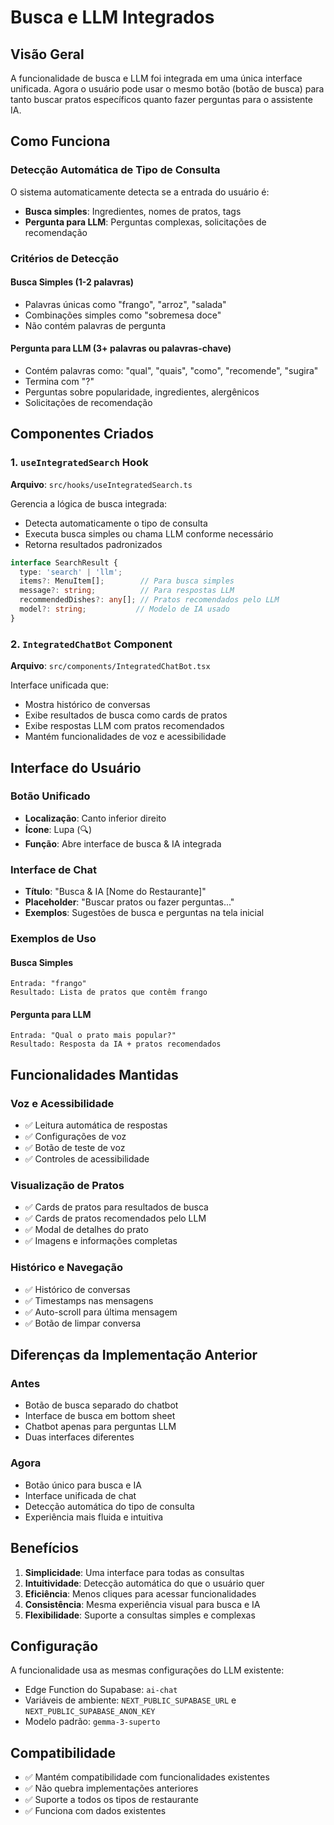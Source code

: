 # Busca e LLM Integrados

## Visão Geral

A funcionalidade de busca e LLM foi integrada em uma única interface unificada. Agora o usuário pode usar o mesmo botão (botão de busca) para tanto buscar pratos específicos quanto fazer perguntas para o assistente IA.

## Como Funciona

### Detecção Automática de Tipo de Consulta

O sistema automaticamente detecta se a entrada do usuário é:
- **Busca simples**: Ingredientes, nomes de pratos, tags
- **Pergunta para LLM**: Perguntas complexas, solicitações de recomendação

### Critérios de Detecção

#### Busca Simples (1-2 palavras)
- Palavras únicas como "frango", "arroz", "salada"
- Combinações simples como "sobremesa doce"
- Não contém palavras de pergunta

#### Pergunta para LLM (3+ palavras ou palavras-chave)
- Contém palavras como: "qual", "quais", "como", "recomende", "sugira"
- Termina com "?"
- Perguntas sobre popularidade, ingredientes, alergênicos
- Solicitações de recomendação

## Componentes Criados

### 1. `useIntegratedSearch` Hook
**Arquivo**: `src/hooks/useIntegratedSearch.ts`

Gerencia a lógica de busca integrada:
- Detecta automaticamente o tipo de consulta
- Executa busca simples ou chama LLM conforme necessário
- Retorna resultados padronizados

```typescript
interface SearchResult {
  type: 'search' | 'llm';
  items?: MenuItem[];        // Para busca simples
  message?: string;          // Para respostas LLM
  recommendedDishes?: any[]; // Pratos recomendados pelo LLM
  model?: string;           // Modelo de IA usado
}
```

### 2. `IntegratedChatBot` Component
**Arquivo**: `src/components/IntegratedChatBot.tsx`

Interface unificada que:
- Mostra histórico de conversas
- Exibe resultados de busca como cards de pratos
- Exibe respostas LLM com pratos recomendados
- Mantém funcionalidades de voz e acessibilidade

## Interface do Usuário

### Botão Unificado
- **Localização**: Canto inferior direito
- **Ícone**: Lupa (🔍)
- **Função**: Abre interface de busca & IA integrada

### Interface de Chat
- **Título**: "Busca & IA [Nome do Restaurante]"
- **Placeholder**: "Buscar pratos ou fazer perguntas..."
- **Exemplos**: Sugestões de busca e perguntas na tela inicial

### Exemplos de Uso

#### Busca Simples
```
Entrada: "frango"
Resultado: Lista de pratos que contêm frango
```

#### Pergunta para LLM
```
Entrada: "Qual o prato mais popular?"
Resultado: Resposta da IA + pratos recomendados
```

## Funcionalidades Mantidas

### Voz e Acessibilidade
- ✅ Leitura automática de respostas
- ✅ Configurações de voz
- ✅ Botão de teste de voz
- ✅ Controles de acessibilidade

### Visualização de Pratos
- ✅ Cards de pratos para resultados de busca
- ✅ Cards de pratos recomendados pelo LLM
- ✅ Modal de detalhes do prato
- ✅ Imagens e informações completas

### Histórico e Navegação
- ✅ Histórico de conversas
- ✅ Timestamps nas mensagens
- ✅ Auto-scroll para última mensagem
- ✅ Botão de limpar conversa

## Diferenças da Implementação Anterior

### Antes
- Botão de busca separado do chatbot
- Interface de busca em bottom sheet
- Chatbot apenas para perguntas LLM
- Duas interfaces diferentes

### Agora
- Botão único para busca e IA
- Interface unificada de chat
- Detecção automática do tipo de consulta
- Experiência mais fluida e intuitiva

## Benefícios

1. **Simplicidade**: Uma interface para todas as consultas
2. **Intuitividade**: Detecção automática do que o usuário quer
3. **Eficiência**: Menos cliques para acessar funcionalidades
4. **Consistência**: Mesma experiência visual para busca e IA
5. **Flexibilidade**: Suporte a consultas simples e complexas

## Configuração

A funcionalidade usa as mesmas configurações do LLM existente:
- Edge Function do Supabase: `ai-chat`
- Variáveis de ambiente: `NEXT_PUBLIC_SUPABASE_URL` e `NEXT_PUBLIC_SUPABASE_ANON_KEY`
- Modelo padrão: `gemma-3-superto`

## Compatibilidade

- ✅ Mantém compatibilidade com funcionalidades existentes
- ✅ Não quebra implementações anteriores
- ✅ Suporte a todos os tipos de restaurante
- ✅ Funciona com dados existentes
